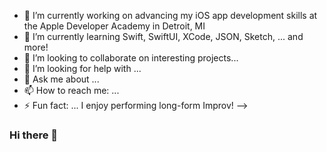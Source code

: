 
- 🔭 I’m currently working on advancing my iOS app development skills at the Apple Developer Academy in Detroit, MI
- 🌱 I’m currently learning Swift, SwiftUI, XCode, JSON, Sketch, ... and more!
- 👯 I’m looking to collaborate on interesting projects...
- 🤔 I’m looking for help with ...
- 💬 Ask me about ...
- 📫 How to reach me: ...
- ⚡ Fun fact: ... I enjoy performing long-form Improv!
-->

### Hi there 👋

<!--
**KaJo313/KaJo313** is a ✨ _special_ ✨ repository because its `README.md` (this file) appears on your GitHub profile.

Here are some ideas to get you started:



